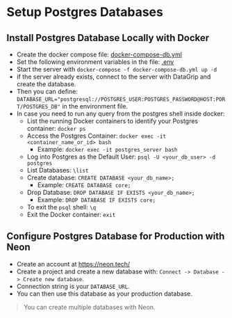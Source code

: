 # Setup Postgres Databases

## Install Postgres Database Locally with Docker

* Create the docker compose file: [docker-compose-db.yml](../../docker-compose-db.yml)
* Set the following environment variables in the file: [.env](../../.env)
* Start the server with `docker-compose -f docker-compose-db.yml up -d`
* if the server already exists, connect to the server with DataGrip and create the database.
* Then you can define: `DATABASE_URL="postgresql://POSTGRES_USER:POSTGRES_PASSWORD@HOST:PORT/POSTGRES_DB"` in the environment file.
* In case you need to run any query from the postgres shell inside docker:
  * List the running Docker containers to identify your Postgres container: `docker ps`
  * Access the Postgres Container: `docker exec -it <container_name_or_id> bash`
    * Example: `docker exec -it postgres_server bash`
  * Log into Postgres as the Default User: `psql -U <your_db_user> -d postgres`
  * List Databases: `\list`
  * Create database: `CREATE DATABASE <your_db_name>;`
    * Example: `CREATE DATABASE core;`
  * Drop Database: `DROP DATABASE IF EXISTS <your_db_name>;`
    * Example: `DROP DATABASE IF EXISTS core;`
  * To exit the `psql` shell: `\q`
  * Exit the Docker container: `exit`

## Configure Postgres Database for Production with Neon

* Create an account at https://neon.tech/
* Create a project and create a new database with: `Connect -> Database -> Create new database`.
* Connection string is your `DATABASE_URL`.
* You can then use this database as your production database.

> You can create multiple databases with Neon.
